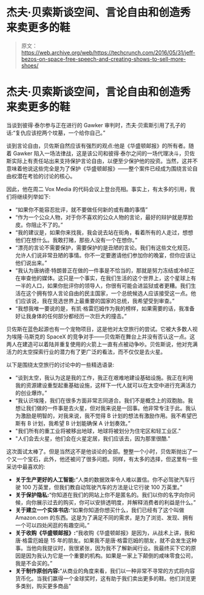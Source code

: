 # 杰夫·贝索斯谈空间、言论自由和创造秀来卖更多的鞋 

> 原文：<https://web.archive.org/web/https://techcrunch.com/2016/05/31/jeff-bezos-on-space-free-speech-and-creating-shows-to-sell-more-shoes/>

# 杰夫·贝索斯谈空间，言论自由和创造秀来卖更多的鞋

当谈到彼得·泰尔参与正在进行的 Gawker 审判时，杰夫·贝索斯引用了孔子的话:“复仇应该挖两个坟墓，一个给你自己。”

谈到言论自由，贝佐斯自然应该有强烈的观点:他是《华盛顿邮报》的所有者。随着 Gawker 陷入一场法律战，这是该公司和彼得·泰尔之间的一场代理决斗，贝佐斯实际上有责任站出来支持保护言论自由，以便至少保护他的投资。当然，这并不意味着他说这些完全是为了保护《华盛顿邮报》——整个案件已经成为围绕言论自由权潜在考验的讨论的核心。

因此，他在周二 Vox Media 的代码会议上登台亮相。事实上，有太多的引用，我们将继续列举如下:

*   “如果你不能容忍批评，就不要做任何新的或有趣的事情”
*   “作为一个公众人物，对于你不喜欢的公众人物的言论，最好的辩护就是厚脸皮。你阻止不了的。”
*   “我的建议是，如果你来找我，我会说去站在街角，看着所有的人走过，想想他们在想什么。我敢打赌，那些人没有一个在想你。”
*   “漂亮的言论不需要保护，需要保护的是丑陋的言论。我们有这些文化规范，允许人们说非常丑陋的事情。你不一定要邀请他们参加你的晚宴，但你应该让他们说出来。”
*   “我认为唐纳德·特朗普正在做的一件事是不恰当的，那就是努力冻结或冷却正在审查他的媒体。这只是一个事实，在我们生活的这个世界上，这个星球上有一半的人口，如果你批评你的领导人，你很有可能会进监狱或者更糟。我们生活在这个拥有惊人言论自由的民主国家，一个总统候选人应该接受这一点。他们应该说，我在竞选世界上最重要的国家的总统，我希望受到审查。”
*   “我想我唯一要说的是，有凯·格雷厄姆作为我的榜样，如果需要的话，我准备好让我身体的任何部分都经历一次巨大的撞击。”

贝佐斯在蓝色起源也有一个宠物项目，这是他对太空旅行的尝试。它被大多数人视为埃隆·马斯克的 SpaceX 的竞争对手——贝佐斯在舞台上并没有否认这一点。这两人在建造可以着陆并重复使用的火箭上一直有点被动争吵。贝佐斯说，他对充满活力的太空探索行业的潜力有了更广泛的看法，而不仅仅是去火星。

以下是围绕太空旅行的讨论中的一些精选语录:

*   “谈到太空，我认为这是我的工作，我正在艰难地建设基础设施。我正在利用我的资源建设重型起重基础设施，这样下一代人就可以在太空中进行充满活力的创业爆炸。”
*   “我认识埃隆，我们在很多方面非常志同道合。我们不是概念上的双胞胎。我想让我们做的一件事是去火星，但对我来说是一回事。他非常专注于此。我认为激励是明智的，对我来说，我不觉得 B 计划的想法有激励作用。我不希望巴斯有 B 计划，我希望 B 计划能确保 A 计划奏效。”
*   "我们所有的重工业将被移出地球，地球将被划分为住宅区和轻工业区."
*   "人们会去火星，他们会在火星定居，我们应该去，因为那里很酷."

这次面试太棒了。但是当然这不是他谈论的全部。整整一个小时，贝佐斯抛出了一个又一个宝石，此外，他还被问了很多问题。同样，有太多的选择，但这里有一些采访中最喜欢的:

*   **关于生产更好的人工智能:**“人类的数据效率令人难以置信。你不必驾驶汽车行驶 100 万英里，但我们教自动驾驶汽车的方法是让它行驶 100 万英里。”
*   **关于保护隐私:**“你知道在我们的网站上你不是匿名的。我们以你的名字向你问候，向你展示过去的购买，你可以安排透明度，并解释消费者的利益是什么。”
*   **关于建立一个实体书店:**“如果你知道你想买什么，我们已经有了这个叫做 Amazon.com 的东西。这是为了满足不同的需求，是为了浏览、发现、拥有一个可以四处闲逛的有趣空间。”
*   **关于收购《华盛顿邮报》:**“我收购《华盛顿邮报》是因为，从战术上讲，我和唐·格雷厄姆是 15 年的朋友。如果我不是唐·格雷厄姆的朋友，就不会发生这种事。当他向我提议时，我很紧张，因为我不了解新闻行业。我最终买下它的原因是因为我认为它是一个重要的机构。如果是一家上下颠倒的咸味零食公司，我是不会买的。”
*   **关于制作原创内容:**“从商业的角度来看，我们以一种非常不寻常的方式将内容货币化。当我们赢得一个金球奖时，这有助于我们卖出更多的鞋。他们浏览更多类别，购买更多商品”
